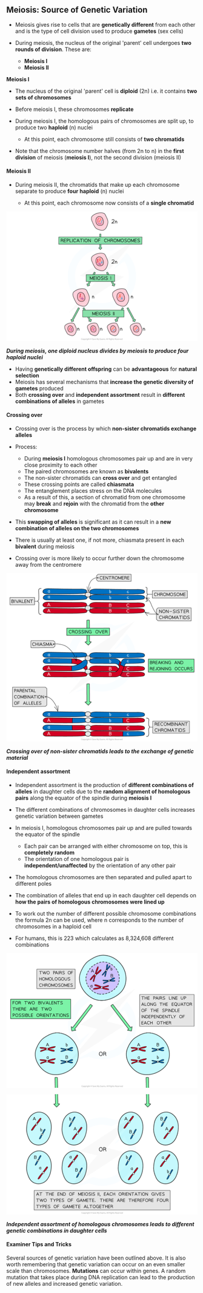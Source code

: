 ## Meiosis: Source of Genetic Variation

* Meiosis gives rise to cells that are **genetically different** from each other and is the type of cell division used to produce **gametes** (sex cells)
* During meiosis, the nucleus of the original 'parent' cell undergoes **two rounds of division**. These are:

  + **Meiosis I**
  + **Meiosis II**

**Meiosis I**

* The nucleus of the original 'parent' cell is **diploid** (2n) i.e. it contains **two sets of chromosomes**
* Before meiosis I, these chromosomes **replicate**
* During meiosis I, the homologous pairs of chromosomes are split up, to produce two **haploid** (n) nuclei

  + At this point, each chromosome still consists of **two chromatids**
* Note that the chromosome number halves (from 2n to n) in the **first division** of meiosis (**meiosis I**), not the second division (meiosis II)

#### Meiosis II

* During meiosis II, the chromatids that make up each chromosome separate to produce **four** **haploid** (n) nuclei

  + At this point, each chromosome now consists of a **single chromatid**

![Meiosis I and II](Meiosis-I-and-II.png)

***During meiosis, one diploid nucleus divides by meiosis to produce four haploid nuclei***

* Having **genetically different offspring** can be **advantageous** for **natural selection**
* Meiosis has several mechanisms that **increase the genetic diversity of gametes** produced
* Both **crossing over** and **independent assortment** result in **different combinations of alleles** in gametes

#### Crossing over

* Crossing over is the process by which **non-sister chromatids exchange alleles**
* Process:

  + During **meiosis I** homologous chromosomes pair up and are in very close proximity to each other
  + The paired chromosomes are known as **bivalents**
  + The non-sister chromatids can **cross over** and get entangled
  + These crossing points are called **chiasmata**
  + The entanglement places stress on the DNA molecules
  + As a result of this, a section of chromatid from one chromosome may **break** and **rejoin** with the chromatid from the **other chromosome**
* This **swapping of alleles** is significant as it can result in a **new combination of alleles on the two chromosomes**
* There is usually at least one, if not more, chiasmata present in each **bivalent** during meiosis
* Crossing over is more likely to occur further down the chromosome away from the centromere

![Genetic Variation Crossing Over](Genetic-Variation-Crossing-Over.png)

***Crossing over of non-sister chromatids leads to the exchange of genetic material***

#### Independent assortment

* Independent assortment is the production of **different combinations of alleles** in daughter cells due to the **random alignment of homologous pairs** along the equator of the spindle during **meiosis I**
* The different combinations of chromosomes in daughter cells increases genetic variation between gametes
* In meiosis I, homologous chromosomes pair up and are pulled towards the equator of the spindle

  + Each pair can be arranged with either chromosome on top, this is **completely random**
  + The orientation of one homologous pair is **independent/unaffected** by the orientation of any other pair
* The homologous chromosomes are then separated and pulled apart to different poles
* The combination of alleles that end up in each daughter cell depends on **how the pairs of homologous chromosomes were lined up**
* To work out the number of different possible chromosome combinations the formula 2n can be used, where n corresponds to the number of chromosomes in a haploid cell
* For humans, this is 223 which calculates as 8,324,608 different combinations

![Independent assortment (1)](Independent-assortment-1.png)

![Independent assortment (2)](Independent-assortment-2.png)

***Independent assortment of homologous chromosomes leads to different genetic combinations in daughter cells***

#### Examiner Tips and Tricks

Several sources of genetic variation have been outlined above. It is also worth remembering that genetic variation can occur on an even smaller scale than chromosomes. **Mutations** can occur within genes. A random mutation that takes place during DNA replication can lead to the production of new alleles and increased genetic variation.